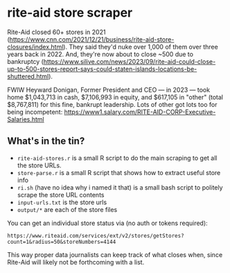 # rite-aid store scraper

Rite-Aid closed 60+ stores in 2021 (https://www.cnn.com/2021/12/21/business/rite-aid-store-closures/index.html). They said they'd nuke over 1,000 of them over three years back in 2022. And, they're now about to close ~500 due to bankruptcy (https://www.silive.com/news/2023/09/rite-aid-could-close-up-to-500-stores-report-says-could-staten-islands-locations-be-shuttered.html).

FWIW Heyward Donigan, Former President and CEO — in 2023 — took home $1,043,713 in cash, $7,106,993 in equity, and $617,105 in "other" (total $8,767,811) for this fine, bankrupt leadership. Lots of other got lots too for being incompetent: https://www1.salary.com/RITE-AID-CORP-Executive-Salaries.html

## What's in the tin?

- `rite-aid-stores.r` is a small R script to do the main scraping to get all the store URLs.
- `store-parse.r` is a small R script that shows how to extract useful store info
- `ri.sh` (have no idea why i named it that) is a small bash script to politely scrape the store URL contents
- `input-urls.txt` is the store urls
- `output/*` are each of the store files

You can get an individual store status via (no auth or tokens required):

`https://www.riteaid.com/services/ext/v2/stores/getStores?count=1&radius=50&storeNumbers=4144`

This way proper data journalists can keep track of what closes when, since Rite-Aid will likely not be forthcoming with a list.
